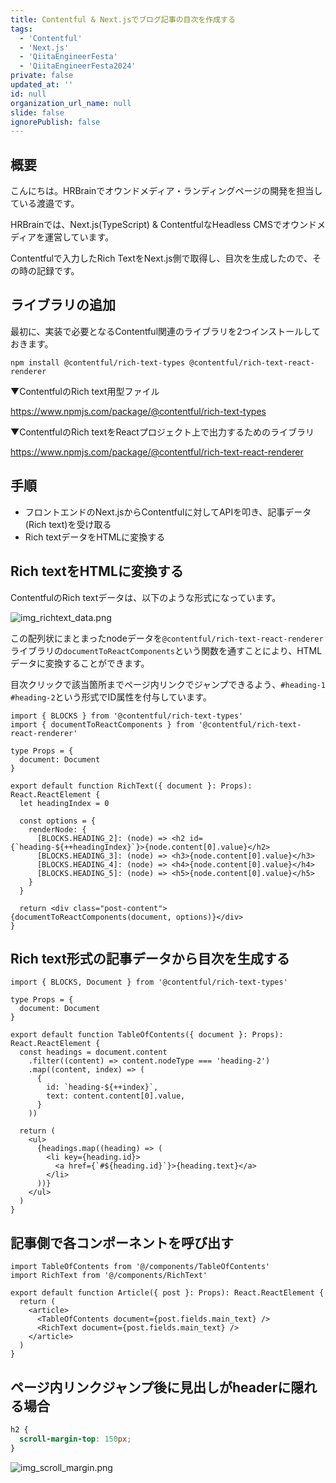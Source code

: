 ```yaml
---
title: Contentful & Next.jsでブログ記事の目次を作成する
tags:
  - 'Contentful'
  - 'Next.js'
  - 'QiitaEngineerFesta'
  - 'QiitaEngineerFesta2024'
private: false
updated_at: ''
id: null
organization_url_name: null
slide: false
ignorePublish: false
---
```

## 概要

こんにちは。HRBrainでオウンドメディア・ランディングページの開発を担当している渡邉です。

HRBrainでは、Next.js(TypeScript) & ContentfulなHeadless CMSでオウンドメディアを運営しています。

Contentfulで入力したRich TextをNext.js側で取得し、目次を生成したので、その時の記録です。

## 

## ライブラリの追加

最初に、実装で必要となるContentful関連のライブラリを2つインストールしておきます。

```
npm install @contentful/rich-text-types @contentful/rich-text-react-renderer
```

▼ContentfulのRich text用型ファイル

https://www.npmjs.com/package/@contentful/rich-text-types

▼ContentfulのRich textをReactプロジェクト上で出力するためのライブラリ

https://www.npmjs.com/package/@contentful/rich-text-react-renderer

## 手順

- フロントエンドのNext.jsからContentfulに対してAPIを叩き、記事データ(Rich text)を受け取る
- Rich textデータをHTMLに変換する

## Rich textをHTMLに変換する

ContentfulのRich textデータは、以下のような形式になっています。

![img_richtext_data.png](https://qiita-image-store.s3.ap-northeast-1.amazonaws.com/0/681000/c09d335d-adaa-5760-acc7-b2ab0bdedfe2.png)

この配列状にまとまったnodeデータを`@contentful/rich-text-react-renderer`ライブラリの`documentToReactComponents`という関数を通すことにより、HTMLデータに変換することができます。

目次クリックで該当箇所までページ内リンクでジャンプできるよう、`#heading-1` `#heading-2`という形式でID属性を付与しています。

```tsx:richText.tsx
import { BLOCKS } from '@contentful/rich-text-types'
import { documentToReactComponents } from '@contentful/rich-text-react-renderer'

type Props = {
  document: Document
}

export default function RichText({ document }: Props): React.ReactElement {
  let headingIndex = 0

  const options = {
    renderNode: {
      [BLOCKS.HEADING_2]: (node) => <h2 id={`heading-${++headingIndex}`}>{node.content[0].value}</h2>
      [BLOCKS.HEADING_3]: (node) => <h3>{node.content[0].value}</h3>
      [BLOCKS.HEADING_4]: (node) => <h4>{node.content[0].value}</h4>
      [BLOCKS.HEADING_5]: (node) => <h5>{node.content[0].value}</h5>
    }
  }

  return <div class="post-content">{documentToReactComponents(document, options)}</div>
}
```

## Rich text形式の記事データから目次を生成する
```tsx:tableOfContents.tsx
import { BLOCKS, Document } from '@contentful/rich-text-types'

type Props = {
  document: Document
}

export default function TableOfContents({ document }: Props): React.ReactElement {
  const headings = document.content
    .filter((content) => content.nodeType === 'heading-2')
    .map((content, index) => (
      {
        id: `heading-${++index}`,
        text: content.content[0].value,
      }
    ))

  return (
    <ul>
      {headings.map((heading) => (
        <li key={heading.id}>
          <a href={`#${heading.id}`}>{heading.text}</a>
        </li>
      ))}
    </ul>
  )
}
```

## 記事側で各コンポーネントを呼び出す
```tsx:Article.tsx
import TableOfContents from '@/components/TableOfContents'
import RichText from '@/components/RichText'

export default function Article({ post }: Props): React.ReactElement {
  return (
    <article>
      <TableOfContents document={post.fields.main_text} />
      <RichText document={post.fields.main_text} />
    </article>
  )
}
```

## ページ内リンクジャンプ後に見出しがheaderに隠れる場合

```css
h2 {
  scroll-margin-top: 150px;
}
```

![img_scroll_margin.png](https://qiita-image-store.s3.ap-northeast-1.amazonaws.com/0/681000/818d16d7-bcaa-6e5c-e6de-da311f0b4ff3.png)
